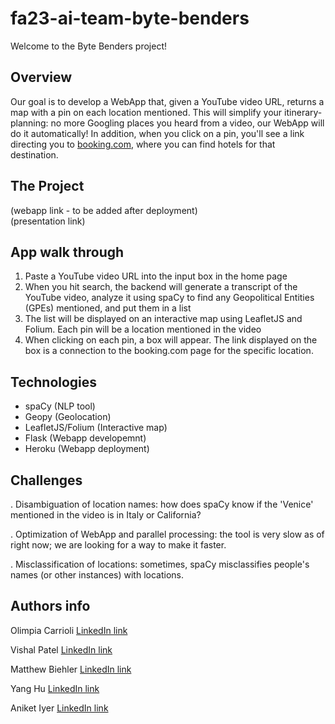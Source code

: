 # fa23-ai-team-byte-benders
Welcome to the Byte Benders project! 

## Overview
Our goal is to develop a WebApp that, given a YouTube video URL, returns a map with a pin on each location mentioned. 
This will simplify your itinerary-planning: no more Googling places you heard from a video, our WebApp will do it automatically!
In addition, when you click on a pin, you'll see a link directing you to [booking.com](https://www.booking.com/index.it.html?aid=397594&label=gog235jc-1DCAEoggI46AdIM1gDaIkCiAEBmAEUuAEHyAEM2AED6AEBiAIBqAIDuAKHopWrBsACAdICJDZiZWNhNzcyLTVmZWYtNGUyYi1hMDMzLWQ0MTg4YjRmMmY2MtgCBOACAQ&sid=0091c803ef3b597482296dcd12748d99&keep_landing=1&sb_price_type=total&), where you can find hotels for that destination. 

## The Project
(webapp link - to be added after deployment)  
(presentation link)

## App walk through
1. Paste a YouTube video URL into the input box in the home page
2. When you hit search, the backend will generate a transcript of the YouTube video, analyze it using spaCy to find any Geopolitical Entities (GPEs) mentioned, and put them in a list
3. The list will be displayed on an interactive map using LeafletJS and Folium. Each pin will be a location mentioned in the video
4. When clicking on each pin, a box will appear. The link displayed on the box is a connection to the booking.com page for the specific location.
   
## Technologies
- spaCy (NLP tool)
- Geopy (Geolocation)
- LeafletJS/Folium (Interactive map)
- Flask (Webapp developemnt)
- Heroku (Webapp deployment)
  
## Challenges
. Disambiguation of location names: how does spaCy know if the 'Venice' mentioned in the video is in Italy or California?

. Optimization of WebApp and parallel processing: the tool is very slow as of right now; we are looking for a way to make it faster. 

. Misclassification of locations: sometimes, spaCy misclassifies people's names (or other instances) with locations.

## Authors info
Olimpia Carrioli [LinkedIn link](https://www.linkedin.com/in/olimpia-carrioli-708192212/)

Vishal Patel [LinkedIn link](https://www.linkedin.com/in/patvishal/)

Matthew Biehler [LinkedIn link](https://www.linkedin.com/in/matthew-biehler-7804b1271/)

Yang Hu [LinkedIn link](https://www.linkedin.com/in/yanghu2003/)

Aniket Iyer [LinkedIn link](https://www.linkedin.com/in/aniket-iyer/)
